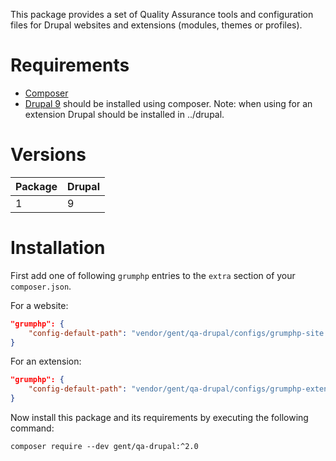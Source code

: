 This package provides a set of Quality Assurance tools and configuration files for
Drupal websites and extensions (modules, themes or profiles).


# Requirements

* [Composer](https://getcomposer.org)
* [Drupal 9](https://www.drupal.org/docs/develop/using-composer/using-composer-to-install-drupal-and-manage-dependencies) should be installed using composer. Note: when using for an extension Drupal should be installed in ../drupal.


# Versions

| Package | Drupal |
| ------- | ------ |
| 1       | 9      |


# Installation

First add one of following `grumphp` entries to the `extra` section of your `composer.json`.

For a website:

```json
"grumphp": {
    "config-default-path": "vendor/gent/qa-drupal/configs/grumphp-site.yml"
}
```

For an extension:

```json
"grumphp": {
    "config-default-path": "vendor/gent/qa-drupal/configs/grumphp-extension.yml"
}
```

Now install this package and its requirements by executing the following command:
<pre><code>composer require --dev gent/qa-drupal:^2.0</code></pre>
